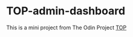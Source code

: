 # TOP-admin-dashboard

This is a mini project from The Odin Project [TOP](https://www.theodinproject.com/lessons/node-path-intermediate-html-and-css-admin-dashboard)
